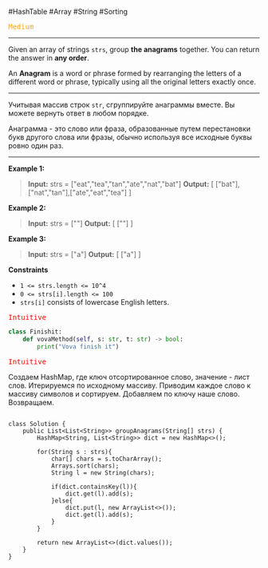 #HashTable #Array #String #Sorting 

<kbd><span style="color:orange;">Medium</span> </kbd>

---
Given an array of strings `strs`, group **the anagrams** together. You can return the answer in **any order**.

An **Anagram** is a word or phrase formed by rearranging the letters of a different word or phrase, typically using all the original letters exactly once.

---
Учитывая массив строк `str`, сгруппируйте анаграммы вместе. Вы можете вернуть ответ в любом порядке.

Анаграмма - это слово или фраза, образованные путем перестановки букв другого слова или фразы, обычно используя все исходные буквы ровно один раз.

---
**Example 1:**

>**Input:** strs = ["eat","tea","tan","ate","nat","bat"]
>**Output:** [ ["bat"],["nat","tan"],["ate","eat","tea"] ]

**Example 2:**

>**Input:** strs = [""]
>**Output:** [ [""] ]

**Example 3:**

>**Input:** strs = ["a"]
>**Output:** [ ["a"] ]

**Constraints**
- `1 <= strs.length <= 10^4`
- `0 <= strs[i].length <= 100`
- `strs[i]` consists of lowercase English letters.

<kbd><span style="color:red;"> Intuitive</span></kbd>



```Python
class Finishit:
    def vovaMethod(self, s: str, t: str) -> bool:
        print("Vova finish it")

```

<kbd><span style="color:red;"> Intuitive</span></kbd>

Создаем HashMap, где ключ отсортированное слово, значение - лист слов. Итерируемся по исходному массиву. Приводим каждое слово к массиву символов и сортируем. Добавляем по ключу наше слово. Возвращаем. 

```run-java

class Solution {
    public List<List<String>> groupAnagrams(String[] strs) {
        HashMap<String, List<String>> dict = new HashMap<>();

        for(String s : strs){
            char[] chars = s.toCharArray();
            Arrays.sort(chars);
            String l = new String(chars);

            if(dict.containsKey(l)){
                dict.get(l).add(s);
            }else{
                dict.put(l, new ArrayList<>());
                dict.get(l).add(s);
            }
        }

        return new ArrayList<>(dict.values());
    }
}

```

